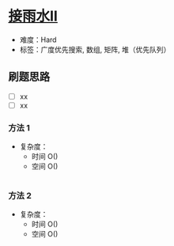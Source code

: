 # [接雨水II](https://leetcode-cn.com/problems/trapping-rain-water-ii/)

- 难度：Hard
- 标签：广度优先搜索, 数组, 矩阵, 堆（优先队列）

## 刷题思路

- [ ] xx
- [ ] xx

### 方法 1

- 复杂度：
    - 时间 O()
    - 空间 O()

``` js

```

### 方法 2

- 复杂度：
    - 时间 O()
    - 空间 O()

``` js

```
